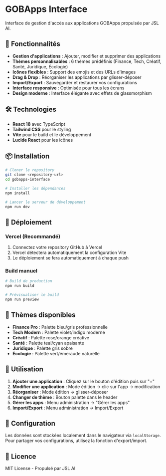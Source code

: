# GOBApps Interface

Interface de gestion d'accès aux applications GOBApps propulsée par JSL AI.

## 🚀 Fonctionnalités

- **Gestion d'applications** : Ajouter, modifier et supprimer des applications
- **Thèmes personnalisables** : 6 thèmes prédéfinis (Finance, Tech, Créatif, Santé, Juridique, Écologie)
- **Icônes flexibles** : Support des emojis et des URLs d'images
- **Drag & Drop** : Réorganiser les applications par glisser-déposer
- **Import/Export** : Sauvegarder et restaurer vos configurations
- **Interface responsive** : Optimisée pour tous les écrans
- **Design moderne** : Interface élégante avec effets de glassmorphism

## 🛠️ Technologies

- **React 18** avec TypeScript
- **Tailwind CSS** pour le styling
- **Vite** pour le build et le développement
- **Lucide React** pour les icônes

## 📦 Installation

```bash
# Cloner le repository
git clone <repository-url>
cd gobapps-interface

# Installer les dépendances
npm install

# Lancer le serveur de développement
npm run dev
```

## 🚀 Déploiement

### Vercel (Recommandé)

1. Connectez votre repository GitHub à Vercel
2. Vercel détectera automatiquement la configuration Vite
3. Le déploiement se fera automatiquement à chaque push

### Build manuel

```bash
# Build de production
npm run build

# Prévisualiser le build
npm run preview
```

## 🎨 Thèmes disponibles

- **Finance Pro** : Palette bleu/gris professionnelle
- **Tech Modern** : Palette violet/indigo moderne
- **Créatif** : Palette rose/orange créative
- **Santé** : Palette teal/cyan apaisante
- **Juridique** : Palette gris sobre
- **Écologie** : Palette vert/émeraude naturelle

## 📱 Utilisation

1. **Ajouter une application** : Cliquez sur le bouton d'édition puis sur "+"
2. **Modifier une application** : Mode édition → clic sur l'app → modification
3. **Réorganiser** : Mode édition → glisser-déposer
4. **Changer de thème** : Bouton palette dans le header
5. **Gérer les apps** : Menu administration → "Gérer les apps"
6. **Import/Export** : Menu administration → Import/Export

## 🔧 Configuration

Les données sont stockées localement dans le navigateur via `localStorage`. Pour partager vos configurations, utilisez la fonction d'export/import.

## 📄 Licence

MIT License - Propulsé par JSL AI


